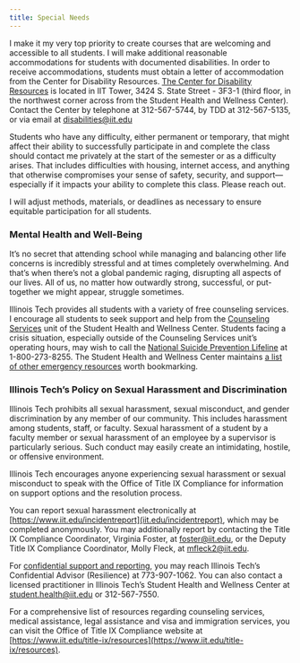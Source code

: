 ```yaml
---
title: Special Needs
---
```


I make it my very top priority to create courses that are welcoming and accessible to all students.
I will make additional reasonable accommodations for students with documented disabilities. In order
to receive accommodations, students must obtain a letter of accommodation from the Center for
Disability Resources. [The Center for Disability Resources](https://web.iit.edu/cdr) is located in
IIT Tower, 3424 S. State Street - 3F3-1 (third floor, in the northwest corner across from the
Student Health and Wellness Center). Contact the Center by telephone at 312-567-5744, by TDD at
312-567-5135, or via email at [disabilities@iit.edu](mailto:disabilities@iit.edu)

Students who have any difficulty, either permanent or temporary, that might affect their ability to
successfully participate in and complete the class should contact me privately at the start of the
semester or as a difficulty arises. That includes difficulties with housing, internet access, and
anything that otherwise compromises your sense of safety, security, and support—especially if it
impacts your ability to complete this class. Please reach out.

I will adjust methods, materials, or deadlines as necessary to ensure equitable participation for
all students.

<h3>Mental Health and Well-Being</h3>

It’s no secret that attending school while managing and balancing other life concerns is incredibly
stressful and at times completely overwhelming. And that’s when there’s not a global pandemic
raging, disrupting all aspects of our lives. All of us, no matter how outwardly strong, successful,
or put-together we might appear, struggle sometimes.

Illinois Tech provides all students with a variety of free counseling services. I encourage all
students to seek support and help from the
[Counseling Services](https://web.iit.edu/shwc/services/counseling-services) unit of the Student
Health and Wellness Center. Students facing a crisis situation, especially outside of the Counseling
Services unit’s operating hours, may wish to call the
[National Suicide Prevention Lifeline](https://suicidepreventionlifeline.org/) at 1-800-273-8255.
The Student Health and Wellness Center maintains
[a list of other emergency resources](https://web.iit.edu/shwc/services/crisis-services/emergency-resources)
worth bookmarking.

<h3>Illinois Tech’s Policy on Sexual Harassment and Discrimination</h3>

Illinois Tech prohibits all sexual harassment, sexual misconduct, and gender discrimination by any
member of our community. This includes harassment among students, staff, or faculty. Sexual
harassment of a student by a faculty member or sexual harassment of an employee by a supervisor is
particularly serious. Such conduct may easily create an intimidating, hostile, or offensive
environment.

Illinois Tech encourages anyone experiencing sexual harassment or sexual misconduct to speak with
the Office of Title IX Compliance for information on support options and the resolution process.

You can report sexual harassment electronically at
[https://www.iit.edu/incidentreport](iit.edu/incidentreport), which may be completed anonymously.
You may additionally report by contacting the Title IX Compliance Coordinator, Virginia Foster, at
[foster@iit.edu](mailto:foster@iit.edu), or the Deputy Title IX Compliance Coordinator, Molly Fleck,
at [mfleck2@iit.edu](mailto:mfleck2@iit.edu).

For [confidential support and
reporting](https://www.iit.edu/title-ix/policies-and-procedures/file-report/confidential-reporting),
you may reach Illinois Tech’s Confidential Advisor (Resilience) at 773-907-1062. You can also
contact a licensed practitioner in Illinois Tech’s Student Health and Wellness Center at
[student.health@iit.edu](mailto:student.health@iit.edu) or 312-567-7550.

For a comprehensive list of resources regarding counseling services, medical assistance, legal
assistance and visa and immigration services, you can visit the Office of Title IX Compliance
website at [https://www.iit.edu/title-ix/resources](https://www.iit.edu/title-ix/resources).
